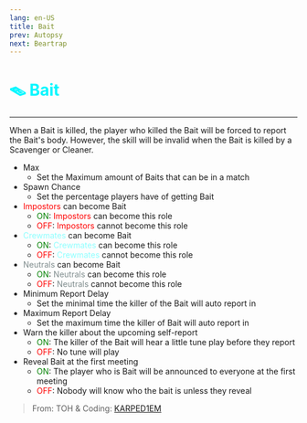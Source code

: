 ```yaml
---
lang: en-US
title: Bait
prev: Autopsy
next: Beartrap
---
```


# <font color=#00f7ff>🪤 <b>Bait</b></font> <Badge text="Helpful" type="tip" vertical="middle"/>
---

When a Bait is killed, the player who killed the Bait will be forced to report the Bait's body. However, the skill will be invalid when the Bait is killed by a Scavenger or Cleaner.
* Max
  * Set the Maximum amount of Baits that can be in a match
* Spawn Chance
  * Set the percentage players have of getting Bait
* <font color=red>Impostors</font> can become Bait
  * <font color=green>ON</font>: <font color=red>Impostors</font> can become this role
  * <font color=red>OFF</font>: <font color=red>Impostors</font> cannot become this role
* <font color=#8cffff>Crewmates</font> can become Bait
  * <font color=green>ON</font>: <font color=#8cffff>Crewmates</font> can become this role
  * <font color=red>OFF</font>: <font color=#8cffff>Crewmates</font> cannot become this role
* <font color=#7f8c8d>Neutrals</font> can become Bait
  * <font color=green>ON</font>: <font color=#7f8c8d>Neutrals</font> can become this role
  * <font color=red>OFF</font>: <font color=#7f8c8d>Neutrals</font> cannot become this role
* Minimum Report Delay
  * Set the minimal time the killer of the Bait will auto report in
* Maximum Report Delay
  * Set the maximum time the killer of Bait will auto report in
* Warn the killer about the upcoming self-report
  * <font color=green>ON</font>: The killer of the Bait will hear a little tune play before they report
  * <font color=red>OFF</font>: No tune will play
* Reveal Bait at the first meeting
  * <font color=green>ON</font>: The player who is Bait will be announced to everyone at the first meeting
  * <font color=red>OFF</font>: Nobody will know who the bait is unless they reveal

> From: TOH & Coding: [KARPED1EM](https://github.com/KARPED1EM)